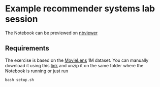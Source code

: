 # Example recommender systems lab session

The Notebook can be previewed on [nbviewer](http://nbviewer.ipython.org/github/dg2/recommender_lab/blob/master/Recommender%20systems.ipynb)

## Requirements
The exercise is based on the [MovieLens](http://grouplens.org/datasets/movielens/) 1M dataset. You can manually download it using this [link](http://files.grouplens.org/datasets/movielens/ml-1m.zip) and unzip it on the same folder where the Notebook is running or just run

    bash setup.sh


